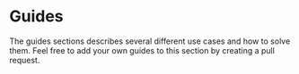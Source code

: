 # Guides
The guides sections describes several different use cases and how to solve them.
Feel free to add your own guides to this section by creating a pull request.
